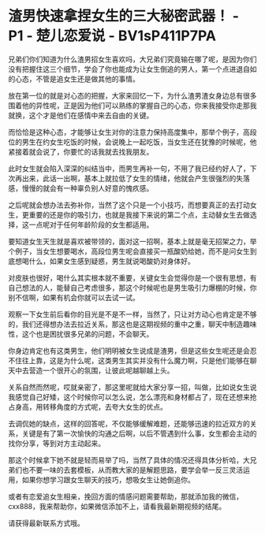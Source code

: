 # 渣男快速拿捏女生的三大秘密武器！ - P1 - 楚儿恋爱说 - BV1sP411P7PA

兄弟们你们知道为什么渣男招女生喜欢吗，大兄弟们究竟输在哪了呢，是因为你们没有把握住这三个细节，学会了你也能成为让女生倒追的男人，第一个点进退自如的心态，不管是追女生还是做其他的事情。

放在第一位的就是对心态的把握，大家来回忆一下，为什么渣男渣女身边总有很多围着他的异性呢，正是因为他们可以熟练的掌握自己的心态，你来我接受你走那我就换，这个才是他们在感情中来去自由的关键。

而恰恰是这种心态，才能够让女生对你的注意力保持高度集中，那举个例子，高段位的男生在约女生吃饭的时候，会说晚上一起吃饭，当女生还在犹豫的时候呢，他紧接着就会说了，你要忙的话我就去找我朋友。

此时女生就会陷入深深的纠结当中，而男生再补一句，不用了我已经约好人了，下次再出来，此话一出啊，基本上就拉低了女生的情绪，他就会产生很强烈的失落感，慢慢的就会有一种辜负别人好意的愧疚感。

之后呢就会想办法去弥补你，当然了这个只是一个小技巧，而想要真正的去打动女生，更重要的还是你的吸引力，也就是我接下来说的第二个点，主动替女生去做选择，这一点呢对于任何年龄阶段的女生都适用。

要知道女生天生就是喜欢被带领的，面对这一招啊，基本上就是毫无招架之力，举个例子，当女生想要喝水，高段位男生呢会直接买一瓶酸奶给她，而不是问女生到底想喝什么，如果女生感到疑惑，男生就说喝酸奶对身体好。

对皮肤也很好，喝什么其实根本就不重要，关键女生会觉得你是一个很有思想，有自己想法的人，能替自己考虑很多，那这个时候呢也是男生吸引力爆棚的时候，你别不信啊，如果有机会你就可以去试一试。

观察一下女生前后看你的目光是不是不一样，当然了，只让对方动心也肯定是不够的，我们还得想办法去拉近关系，那这也是这期视频的重中之重，聊天中制造趣味性，这个也是困扰很多兄弟的问题，不会聊天。

你身边肯定也有这类男生，他们明明被女生说成是渣男，但是这些女生呢还是会忍不住往上靠，这是为什么呢，这类男生其实并没有什么魔力啊，只是他们能够在聊天中去营造一个很开心的氛围，让彼此呢越聊越上头。

关系自然而然呢，哎就亲密了，那这里呢就给大家分享一招，叫做，比如说女生说我感觉自己好矮，这个时候你可以怎么说，怎么漂亮和身材都占了，现在还想来抢占身高，用转移角度的方式呢，去夸大女生的优点。

去调侃她的缺点，这样的回答呢，不仅能够缓解难题，还能够迅速的拉近双方的关系，关键是有了第一次愉快的沟通之后啊，以后不管遇到什么事，女生都会主动的找你分享，等到对方主动起来。

那这个时候拿下她不就是轻而易举了吗，当然了具体的情况还得具体分析哈，大兄弟们也不要一味的去套模板，从而教大家的是解题思路，要学会举一反三灵活运用，如果你想学习跟女生聊天的技巧，想吸女生让她倒追你。

或者有恋爱追女生相亲，挽回方面的情感问题需要帮助，那就添加我的微信，cxx888，我来帮助你，如果微信添加不上，请看我最新期视频的结尾。

请获得最新联系方式哦。
